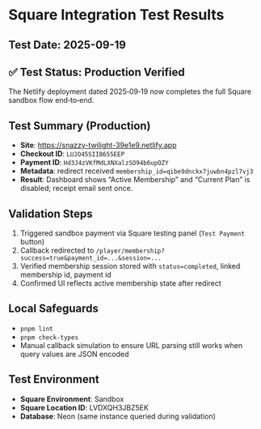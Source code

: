 # Square Integration Test Results

## Test Date: 2025-09-19

## ✅ Test Status: Production Verified

The Netlify deployment dated 2025‑09‑19 now completes the full Square sandbox flow end‑to‑end.

## Test Summary (Production)

- **Site**: https://snazzy-twilight-39e1e9.netlify.app
- **Checkout ID**: `LUJO45SIIB655EEP`
- **Payment ID**: `Hd3J4zVKfMdLXNXalzSO94b6upOZY`
- **Metadata**: redirect received `membership_id=qibe9dnckx7juwbn4pzl7vj3`
- **Result**: Dashboard shows “Active Membership” and “Current Plan” is disabled; receipt email sent
  once.

## Validation Steps

1. Triggered sandbox payment via Square testing panel (`Test Payment` button)
2. Callback redirected to `/player/membership?success=true&payment_id=...&session=...`
3. Verified membership session stored with `status=completed`, linked membership id, payment id
4. Confirmed UI reflects active membership state after redirect

## Local Safeguards

- `pnpm lint`
- `pnpm check-types`
- Manual callback simulation to ensure URL parsing still works when query values are JSON encoded

## Test Environment

- **Square Environment**: Sandbox
- **Square Location ID**: LVDXQH3JBZ5EK
- **Database**: Neon (same instance queried during validation)
